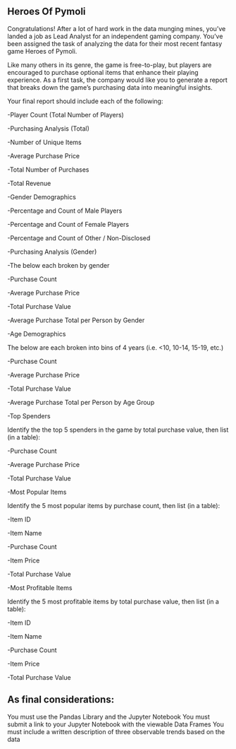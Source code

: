 ## Heroes Of Pymoli

Congratulations! After a lot of hard work in the data munging mines, you’ve landed a job as Lead Analyst for an independent gaming company. You’ve been assigned the task of analyzing the data for their most recent fantasy game Heroes of Pymoli.

Like many others in its genre, the game is free-to-play, but players are encouraged to purchase optional items that enhance their playing experience. As a first task, the company would like you to generate a report that breaks down the game’s purchasing data into meaningful insights.

Your final report should include each of the following:

-Player Count (Total Number of Players)

-Purchasing Analysis (Total)

-Number of Unique Items

-Average Purchase Price

-Total Number of Purchases

-Total Revenue

-Gender Demographics

-Percentage and Count of Male Players

-Percentage and Count of Female Players

-Percentage and Count of Other / Non-Disclosed

-Purchasing Analysis (Gender)

-The below each broken by gender

-Purchase Count

-Average Purchase Price

-Total Purchase Value

-Average Purchase Total per Person by Gender

-Age Demographics

The below are each broken into bins of 4 years (i.e. <10, 10-14, 15-19, etc.)

-Purchase Count

-Average Purchase Price

-Total Purchase Value

-Average Purchase Total per Person by Age Group

-Top Spenders

Identify the the top 5 spenders in the game by total purchase value, then list (in a table):

-Purchase Count

-Average Purchase Price

-Total Purchase Value

-Most Popular Items


Identify the 5 most popular items by purchase count, then list (in a table):

-Item ID

-Item Name

-Purchase Count

-Item Price

-Total Purchase Value

-Most Profitable Items

Identify the 5 most profitable items by total purchase value, then list (in a table):

-Item ID

-Item Name

-Purchase Count

-Item Price

-Total Purchase Value

## As final considerations:

You must use the Pandas Library and the Jupyter Notebook
You must submit a link to your Jupyter Notebook with the viewable Data Frames
You must include a written description of three observable trends based on the data
